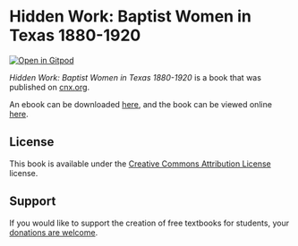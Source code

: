 # Hidden Work: Baptist Women in Texas 1880-1920

[![Open in Gitpod](https://gitpod.io/button/open-in-gitpod.svg)](https://gitpod.io/from-referrer/)

_Hidden Work: Baptist Women in Texas 1880-1920_ is a book that was published on [cnx.org](https://cnx.org/).

An ebook can be downloaded [here](https://github.com/cnx-user-books/cnxbook-patricia-martin-thesis/releases/latest), and the book can be viewed online [here](https://github.com/cnx-user-books/cnxbook-patricia-martin-thesis/releases/latest).

## License
This book is available under the [Creative Commons Attribution License](./LICENSE) license.

## Support
If you would like to support the creation of free textbooks for students, your [donations are welcome](https://riceconnect.rice.edu/donation/support-openstax-banner).
